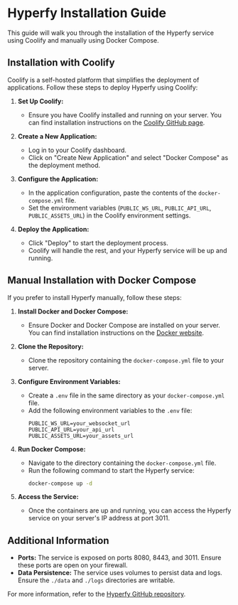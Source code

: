 # Hyperfy Installation Guide

This guide will walk you through the installation of the Hyperfy service using Coolify and manually using Docker Compose.

## Installation with Coolify

Coolify is a self-hosted platform that simplifies the deployment of applications. Follow these steps to deploy Hyperfy using Coolify:

1. **Set Up Coolify:**
   - Ensure you have Coolify installed and running on your server. You can find installation instructions on the [Coolify GitHub page](https://github.com/coollabsio/coolify).

2. **Create a New Application:**
   - Log in to your Coolify dashboard.
   - Click on "Create New Application" and select "Docker Compose" as the deployment method.

3. **Configure the Application:**
   - In the application configuration, paste the contents of the `docker-compose.yml` file.
   - Set the environment variables (`PUBLIC_WS_URL`, `PUBLIC_API_URL`, `PUBLIC_ASSETS_URL`) in the Coolify environment settings.

4. **Deploy the Application:**
   - Click "Deploy" to start the deployment process.
   - Coolify will handle the rest, and your Hyperfy service will be up and running.

## Manual Installation with Docker Compose

If you prefer to install Hyperfy manually, follow these steps:

1. **Install Docker and Docker Compose:**
   - Ensure Docker and Docker Compose are installed on your server. You can find installation instructions on the [Docker website](https://docs.docker.com/get-docker/).

2. **Clone the Repository:**
   - Clone the repository containing the `docker-compose.yml` file to your server.

3. **Configure Environment Variables:**
   - Create a `.env` file in the same directory as your `docker-compose.yml` file.
   - Add the following environment variables to the `.env` file:
     ```env
     PUBLIC_WS_URL=your_websocket_url
     PUBLIC_API_URL=your_api_url
     PUBLIC_ASSETS_URL=your_assets_url
     ```

4. **Run Docker Compose:**
   - Navigate to the directory containing the `docker-compose.yml` file.
   - Run the following command to start the Hyperfy service:
     ```bash
     docker-compose up -d
     ```

5. **Access the Service:**
   - Once the containers are up and running, you can access the Hyperfy service on your server's IP address at port 3011.

## Additional Information

- **Ports:** The service is exposed on ports 8080, 8443, and 3011. Ensure these ports are open on your firewall.
- **Data Persistence:** The service uses volumes to persist data and logs. Ensure the `./data` and `./logs` directories are writable.

For more information, refer to the [Hyperfy GitHub repository](https://github.com/hyperfy-xyz/hyperfy).
